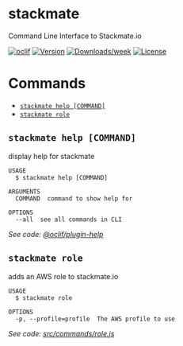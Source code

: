 stackmate
=========

Command Line Interface to Stackmate.io

[![oclif](https://img.shields.io/badge/cli-oclif-brightgreen.svg)](https://oclif.io)
[![Version](https://img.shields.io/npm/v/stackmate.svg)](https://npmjs.org/package/stackmate)
[![Downloads/week](https://img.shields.io/npm/dw/stackmate.svg)](https://npmjs.org/package/stackmate)
[![License](https://img.shields.io/npm/l/stackmate.svg)](https://github.com/falexandrou/stackmate-cli/blob/master/package.json)

# Commands
<!-- commands -->
* [`stackmate help [COMMAND]`](#stackmate-help-command)
* [`stackmate role`](#stackmate-role)

## `stackmate help [COMMAND]`

display help for stackmate

```
USAGE
  $ stackmate help [COMMAND]

ARGUMENTS
  COMMAND  command to show help for

OPTIONS
  --all  see all commands in CLI
```

_See code: [@oclif/plugin-help](https://github.com/oclif/plugin-help/blob/v3.2.1/src/commands/help.ts)_

## `stackmate role`

adds an AWS role to stackmate.io

```
USAGE
  $ stackmate role

OPTIONS
  -p, --profile=profile  The AWS profile to use
```

_See code: [src/commands/role.js](https://github.com/falexandrou/stackmate-cli/blob/v1.0.1/src/commands/role.js)_
<!-- commandsstop -->
